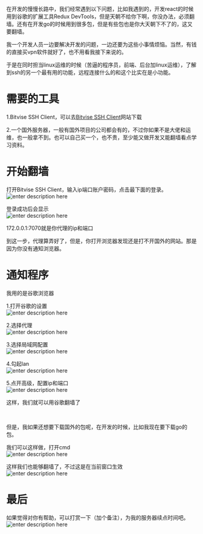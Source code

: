 ﻿在开发的慢慢长路中，我们经常遇到以下问题，比如我遇到的，开发react的时候用到谷歌的扩展工具Redux DevTools，但是天朝不给你下啊，你没办法，必须翻墙。还有在开发go的时候用到很多包，但是有些包也是你大天朝下不了的，这又要翻墙。

我一个开发人员一边要解决开发的问题，一边还要为这些小事情烦恼。当然，有钱的直接买vpn软件就好了，也不用看我接下来说的。

于是在同时担当linux运维的时候（苦逼的程序员，前端、后台加linux运维），了解到ssh的另一个最有用的功能，远程连接什么的和这个比实在是小功能。

# 需要的工具
1.Bitvise SSH Client，可以去[Bitvise SSH Client](https://bitvise-ssh-client.updatestar.com/)网站下载

2.一个国外服务器，一般有国外项目的公司都会有的，不过你如果不是大佬和运维，也一般拿不到。也可以自己买一个，也不贵，至少能又做开发又能翻墙看点学习资料。

# 开始翻墙
打开Bitvise SSH Client，输入ip端口账户密码，点击最下面的登录。
![enter description here](./img/1.png)  


登录成功后会显示  
![enter description here](./img/2.png)  


172.0.0.1:7070就是你代理的ip和端口

到这一步，代理算弄好了，但是，你打开浏览器发现还是打不开国外的网站。那是因为你没有通知浏览器。

# 通知程序
我用的是谷歌浏览器

1.打开谷歌的设置  
![enter description here](./img/3.png)  



2.选择代理  
![enter description here](./img/4.png)  



3.选择局域网配置  
![enter description here](./img/5.png)  



4.勾起lan  
![enter description here](./img/6.png)  



5.点开高级，配置ip和端口  
![enter description here](./img/7.png)  



这样，我们就可以用谷歌翻墙了

​

但是，我如果还想要下载国外的包呢，在开发的时候，比如我现在要下载go的包。

我们可以这样做，打开cmd  
![enter description here](./img/8.png)  

这样我们也能够翻墙了，不过这是在当前窗口生效  
![enter description here](./img/9.png)  

# 最后
如果觉得对你有帮助，可以打赏一下（加个备注），为我的服务器续点时间吧。  
![enter description here](./img/11.jpg)
